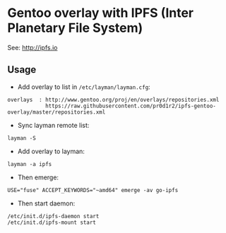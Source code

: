 # Gentoo overlay with IPFS (Inter Planetary File System)

See: http://ipfs.io

## Usage

* Add overlay to list in `/etc/layman/layman.cfg`:
```
overlays  : http://www.gentoo.org/proj/en/overlays/repositories.xml
            https://raw.githubusercontent.com/pr0d1r2/ipfs-gentoo-overlay/master/repositories.xml
```
* Sync layman remote list:
```
layman -S
```
* Add overlay to layman:
```
layman -a ipfs
```
* Then emerge:
```
USE="fuse" ACCEPT_KEYWORDS="~amd64" emerge -av go-ipfs
```
* Then start daemon:
```
/etc/init.d/ipfs-daemon start
/etc/init.d/ipfs-mount start
```
